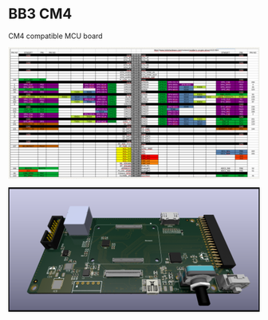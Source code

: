 # BB3 CM4

 CM4 compatible MCU board 

![STM32_MCU_Pinout](/EEZ_DIB_MCU_r3B4/pic/STM32_Pinout.png)

![CM4_MCU](/EEZ_DIB_MCU_r3B4/pic/EEZ_DIB_MCU_r3B4.png)
